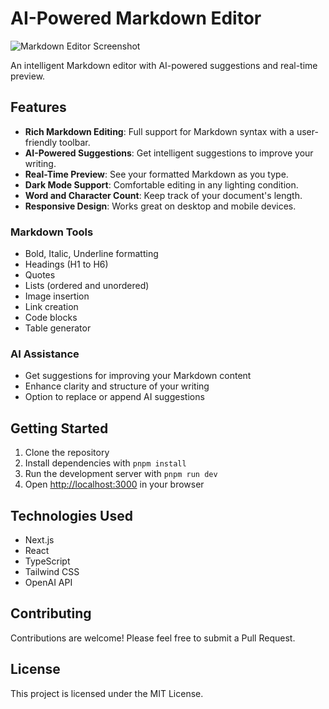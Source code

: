 # AI-Powered Markdown Editor

![Markdown Editor Screenshot]("./public/markdown.png")

An intelligent Markdown editor with AI-powered suggestions and real-time preview.

## Features

- **Rich Markdown Editing**: Full support for Markdown syntax with a user-friendly toolbar.
- **AI-Powered Suggestions**: Get intelligent suggestions to improve your writing.
- **Real-Time Preview**: See your formatted Markdown as you type.
- **Dark Mode Support**: Comfortable editing in any lighting condition.
- **Word and Character Count**: Keep track of your document's length.
- **Responsive Design**: Works great on desktop and mobile devices.

### Markdown Tools

- Bold, Italic, Underline formatting
- Headings (H1 to H6)
- Quotes
- Lists (ordered and unordered)
- Image insertion
- Link creation
- Code blocks
- Table generator

### AI Assistance

- Get suggestions for improving your Markdown content
- Enhance clarity and structure of your writing
- Option to replace or append AI suggestions

## Getting Started

1. Clone the repository
2. Install dependencies with `pnpm install`
3. Run the development server with `pnpm run dev`
4. Open [http://localhost:3000](http://localhost:3000) in your browser

## Technologies Used

- Next.js
- React
- TypeScript
- Tailwind CSS
- OpenAI API

## Contributing

Contributions are welcome! Please feel free to submit a Pull Request.

## License

This project is licensed under the MIT License.